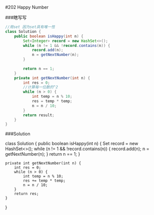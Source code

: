 #202 Happy Number

###瞎写写
```java
//用set 因为set具有唯一性
class Solution {
    public boolean isHappy(int n) {
        Set<Integer> record = new HashSet<>();
        while (n != 1 && !record.contains(n)) {
            record.add(n);
            n = getNextNumber(n);
        }
        
        return n == 1;
    }
    private int getNextNumber(int n) {
        int res = 0;
        //计算每一位数的^2
        while (n > 0) {
            int temp = n % 10;
            res = temp * temp;
            n = n / 10;
        }
        return result;
    }
}
```

###Solution

class Solution {
    public boolean isHappy(int n) {
        Set<Integer> record = new HashSet<>();
        while (n != 1 && !record.contains(n)) {
            record.add(n);
            n = getNextNumber(n);
        }
        return n == 1;
    }

    private int getNextNumber(int n) {
        int res = 0;
        while (n > 0) {
            int temp = n % 10;
            res += temp * temp;
            n = n / 10;
        }
        return res;
    }
}